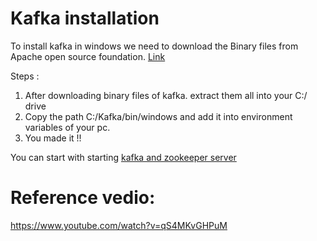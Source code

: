 # Kafka installation
To install kafka in windows we need to download the Binary files from Apache open source foundation. [Link](https://www.confluent.io/download)

Steps :
1. After downloading binary files of kafka. extract them all into your C:/ drive
2. Copy the path C:/Kafka/bin/windows and add it into environment variables of your pc.
3. You made it !!

You can start with starting [kafka and zookeeper server](https://github.com/priyansh19/Kafka/blob/master/kafka-start.cmd)  

# Reference vedio:
https://www.youtube.com/watch?v=qS4MKvGHPuM

